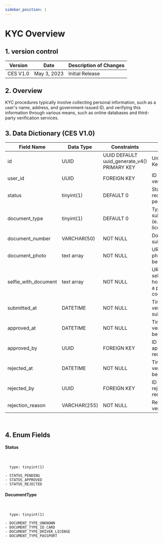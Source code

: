 ```yaml
---
sidebar_position: 1
---
```


# KYC Overview

## 1. version control

| Version  | Date        | Description of Changes |
| -------- | ----------- | ---------------------- |
| CES V1.0 | May 3, 2023 | Initial Release        |

## 2. Overview

KYC procedures typically involve collecting personal information, such as a user's name, address, and government-issued ID, and verifying this information through various means, such as online databases and third-party verification services.

## 3. Data Dictionary (CES V1.0)

| Field Name                | Data Type    | Constraints                                     | Description                                                                                               |
| ------------------------- | ------------ | ----------------------------------------------- | --------------------------------------------------------------------------------------------------------- |
| id                        | UUID         | UUID DEFAULT uuid_generate_v4() PRIMARY KEY     | Unique identifier for the Key verification request                                                        |
| user_id                   | UUID         | FOREIGN KEY                                     | ID of the user requesting verification                                                                    |
| status                    | tinyint(1)   | DEFAULT 0                                       | Status of the verification request (e.g. pending,approved,rejected)                                       |
| document_type             | tinyint(1)   | DEFAULT 0                                       | Type of document being submitted for verification (e.g. passport, driver's license, ID card)              |
| document_number           | VARCHAR(50)  | NOT NULL                                        | Document number being submitted for verification                                                          |
| document_photo            | text array | NOT NULL                                        | URL or file path of the photo of the document being submitted                                             |
| selfie_with_document      | text array | NOT NULL                                        | URL or file path of the selfie photo of the user holding the document and a paper with verification code  |
| submitted_at              | DATETIME     | NOT NULL                                        | Timestamp of when the verification request was submitted                                                  |
| approved_at               | DATETIME     | NOT NULL                                        |Timestamp when the verification request has been approved                                                  |
| approved_by               | UUID         | FOREIGN KEY                                     | ID of the admin who approved the verification request                                                     |
| rejected_at               | DATETIME     | NOT NULL                                        | Timestamp when the verification request has been rejected                                                 |
| rejected_by               | UUID         | FOREIGN KEY                                     | ID of the admin who rejected the verification request                                                     |
| rejection_reason          | VARCHAR(255) | NOT NULL                                        | Reason for rejection of the verification request                                                          |
``
``

## 4. Enum Fields 
#### **Status**
&nbsp;

      type: tinyint(1)

    - STATUS_PENDING
    - STATUS_APPROVED
    - STATUS_REJECTED

#### **DocumentType**
&nbsp;

      type: tinyint(1)

    - DOCUMENT_TYPE_UNKNOWN
    - DOCUMENT_TYPE_ID_CARD
    - DOCUMENT_TYPE_DRIVER_LICENSE
    - DOCUMENT_TYPE_PASSPORT

